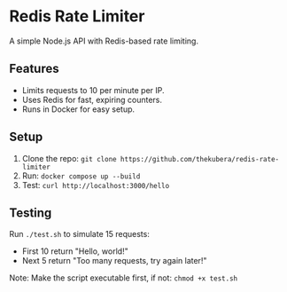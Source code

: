 # Redis Rate Limiter
A simple Node.js API with Redis-based rate limiting.

## Features
- Limits requests to 10 per minute per IP.
- Uses Redis for fast, expiring counters.
- Runs in Docker for easy setup.

## Setup
1. Clone the repo: `git clone https://github.com/thekubera/redis-rate-limiter`
2. Run: `docker compose up --build`
3. Test: `curl http://localhost:3000/hello`

## Testing
Run `./test.sh` to simulate 15 requests:
- First 10 return "Hello, world!"
- Next 5 return "Too many requests, try again later!"

Note: Make the script executable first, if not: `chmod +x test.sh`
